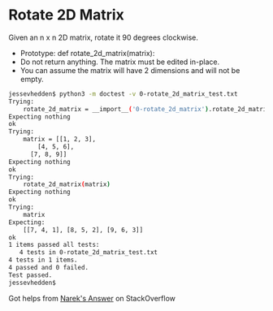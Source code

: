 # Rotate 2D Matrix
Given an n x n 2D matrix, rotate it 90 degrees clockwise.

- Prototype: def rotate_2d_matrix(matrix):
- Do not return anything. The matrix must be edited in-place.
- You can assume the matrix will have 2 dimensions and will not be empty.

```bash
jessevhedden$ python3 -m doctest -v 0-rotate_2d_matrix_test.txt
Trying:
    rotate_2d_matrix = __import__('0-rotate_2d_matrix').rotate_2d_matrix
Expecting nothing
ok
Trying:
    matrix = [[1, 2, 3],
        [4, 5, 6],
      [7, 8, 9]]
Expecting nothing
ok
Trying:
    rotate_2d_matrix(matrix)
Expecting nothing
ok
Trying:
    matrix
Expecting:
    [[7, 4, 1], [8, 5, 2], [9, 6, 3]]
ok
1 items passed all tests:
   4 tests in 0-rotate_2d_matrix_test.txt
4 tests in 1 items.
4 passed and 0 failed.
Test passed.
jessevhedden$
```


Got helps from [Narek's Answer](https://stackoverflow.com/questions/3488691/how-to-rotate-a-matrix-90-degrees-without-using-any-extra-space) on StackOverflow